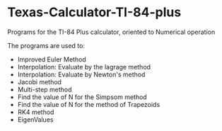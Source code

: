 # Texas-Calculator-TI-84-plus
Programs for the TI-84 Plus calculator, oriented to Numerical operation

The programs are used to:

+ Improved Euler Method
+ Interpolation: Evaluate by the lagrage method
+ Interpolation: Evaluate by Newton's method
+ Jacobi method
+ Multi-step method
+ Find the value of N for the Simpsom method
+ Find the value of N for the method of Trapezoids
+ RK4 method
+ EigenValues



